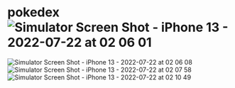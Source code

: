 # pokedex![Simulator Screen Shot - iPhone 13 - 2022-07-22 at 02 06 01](https://user-images.githubusercontent.com/67404147/180516442-95a77314-1cc2-404b-a6dd-4c378abfeb03.png)
![Simulator Screen Shot - iPhone 13 - 2022-07-22 at 02 06 08](https://user-images.githubusercontent.com/67404147/180516456-92307b5f-38e1-4c8a-9b10-2d35075ebb85.png)
![Simulator Screen Shot - iPhone 13 - 2022-07-22 at 02 07 58](https://user-images.githubusercontent.com/67404147/180516461-ebe94dc0-58c7-4822-8412-71e6fe77f9b8.png)
![Simulator Screen Shot - iPhone 13 - 2022-07-22 at 02 10 49](https://user-images.githubusercontent.com/67404147/180516464-788bd934-448b-4148-b290-bb970cb00186.png)
